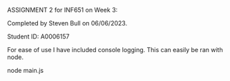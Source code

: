 ASSIGNMENT 2 for INF651 on Week 3:

Completed by Steven Bull on 06/06/2023.

Student ID: A0006157

For ease of use I have included console logging. This can easily be ran with node.

node main.js